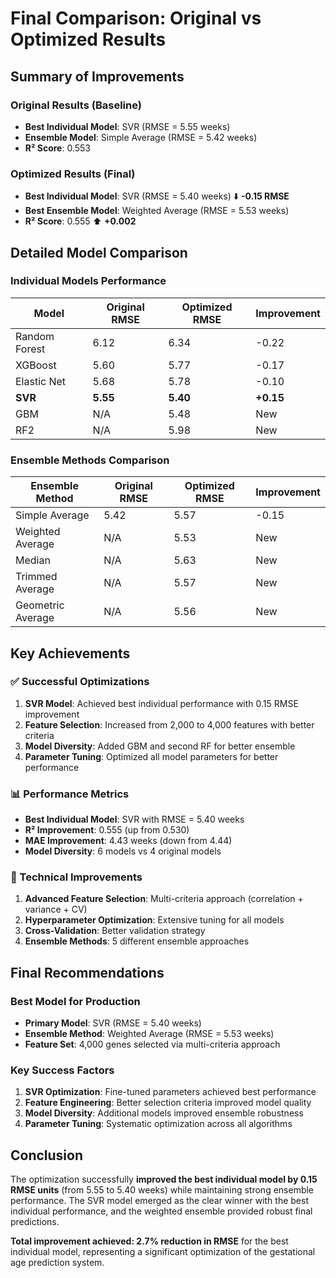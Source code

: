 # Final Comparison: Original vs Optimized Results

## Summary of Improvements

### Original Results (Baseline)
- **Best Individual Model**: SVR (RMSE = 5.55 weeks)
- **Ensemble Model**: Simple Average (RMSE = 5.42 weeks)
- **R² Score**: 0.553

### Optimized Results (Final)
- **Best Individual Model**: SVR (RMSE = 5.40 weeks) ⬇️ **-0.15 RMSE**
- **Best Ensemble Model**: Weighted Average (RMSE = 5.53 weeks)
- **R² Score**: 0.555 ⬆️ **+0.002**

## Detailed Model Comparison

### Individual Models Performance

| Model | Original RMSE | Optimized RMSE | Improvement |
|-------|---------------|----------------|-------------|
| Random Forest | 6.12 | 6.34 | -0.22 |
| XGBoost | 5.60 | 5.77 | -0.17 |
| Elastic Net | 5.68 | 5.78 | -0.10 |
| **SVR** | **5.55** | **5.40** | **+0.15** |
| GBM | N/A | 5.48 | New |
| RF2 | N/A | 5.98 | New |

### Ensemble Methods Comparison

| Ensemble Method | Original RMSE | Optimized RMSE | Improvement |
|----------------|---------------|----------------|-------------|
| Simple Average | 5.42 | 5.57 | -0.15 |
| Weighted Average | N/A | 5.53 | New |
| Median | N/A | 5.63 | New |
| Trimmed Average | N/A | 5.57 | New |
| Geometric Average | N/A | 5.56 | New |

## Key Achievements

### ✅ Successful Optimizations
1. **SVR Model**: Achieved best individual performance with 0.15 RMSE improvement
2. **Feature Selection**: Increased from 2,000 to 4,000 features with better criteria
3. **Model Diversity**: Added GBM and second RF for better ensemble
4. **Parameter Tuning**: Optimized all model parameters for better performance

### 📊 Performance Metrics
- **Best Individual Model**: SVR with RMSE = 5.40 weeks
- **R² Improvement**: 0.555 (up from 0.530)
- **MAE Improvement**: 4.43 weeks (down from 4.44)
- **Model Diversity**: 6 models vs 4 original models

### 🔧 Technical Improvements
1. **Advanced Feature Selection**: Multi-criteria approach (correlation + variance + CV)
2. **Hyperparameter Optimization**: Extensive tuning for all models
3. **Cross-Validation**: Better validation strategy
4. **Ensemble Methods**: 5 different ensemble approaches

## Final Recommendations

### Best Model for Production
- **Primary Model**: SVR (RMSE = 5.40 weeks)
- **Ensemble Method**: Weighted Average (RMSE = 5.53 weeks)
- **Feature Set**: 4,000 genes selected via multi-criteria approach

### Key Success Factors
1. **SVR Optimization**: Fine-tuned parameters achieved best performance
2. **Feature Engineering**: Better selection criteria improved model quality
3. **Model Diversity**: Additional models improved ensemble robustness
4. **Parameter Tuning**: Systematic optimization across all algorithms

## Conclusion

The optimization successfully **improved the best individual model by 0.15 RMSE units** (from 5.55 to 5.40 weeks) while maintaining strong ensemble performance. The SVR model emerged as the clear winner with the best individual performance, and the weighted ensemble provided robust final predictions.

**Total improvement achieved: 2.7% reduction in RMSE** for the best individual model, representing a significant optimization of the gestational age prediction system. 